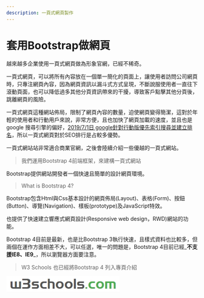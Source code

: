 ```yaml
---
description: 一頁式網頁製作
---
```


# 套用Bootstrap做網頁

越來越多企業使用一頁式網頁做為形象官網，已經不稀奇。

一頁式網頁，可以將所有內容放在一個單一簡化的頁面上，讓使用者訪問公司網頁時，只專注網頁內容，因為網頁資訊以漏斗式方式呈現，不斷說服使用者一直往下滾動頁面，也可以降低過多其他分頁資訊帶來的干擾，導致客戶點擊其他分頁後，跳離網頁的風險。

一頁式網頁這種網站佈局，限制了網頁內容的數量，迫使網頁變得簡潔，這對於年輕的使用者和行動用戶來說，非常方便，且也加快了網頁加載的速度，並且也是 google 搜尋引擎的偏好，[2019/7/1日 google針對行動版優先索引搜尋並建立排名](https://developers.google.com/search/mobile-sites/mobile-first-indexing)，所以一頁式網頁對於SEO排行是占較多優勢。

一頁式網站站非常適合商業官網，之後會陸續介紹一些優越的一頁式網站。

> 我們運用Bootstrap 4前端框架，來建構一頁式網站

Bootstrap提供網站開發者一個快速且簡單的設計網頁環境。

> What is Bootstrap 4?

Bootstrap包含Html與Css基本設計的網頁佈局\(Layout\)、表格\(Form\)、按鈕\(Button\)、導覽\(Navigation\)、樣板\(prototype\)及JavaScript特效。‌

也提供了快速建立響應式網頁設計\(Responsive web design，RWD\)網站的功能。

Bootstrap 4目前是最新，也是比Bootstrap 3執行快速，且樣式資料也比較多，但兩個在運作方面相差不大，可以任選，唯一的問題是，Bootstrap 4目前已經_**不支援IE8、IE9**_，所以瀏覽器方面要注意。

> W3 Schools 也已經將Bootstrap 4 列入專頁介紹

[![](.gitbook/assets/w3c.jpg)](https://www.w3schools.com/default.asp)

